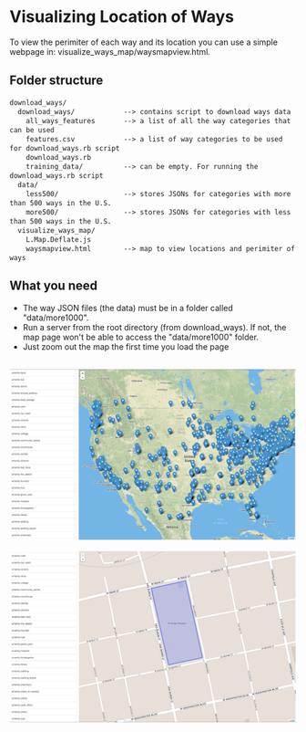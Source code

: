 Visualizing Location of Ways
======

To view the perimiter of each way and its location you can use a simple webpage in: visualize_ways_map/waysmapview.html.


## Folder structure


```
download_ways/
  download_ways/			--> contains script to download ways data
    all_ways_features 		--> a list of all the way categories that can be used
    features.csv			--> a list of way categories to be used for download_ways.rb script
    download_ways.rb	
    training_data/			--> can be empty. For running the download_ways.rb script
  data/		        
  	less500/				--> stores JSONs for categories with more than 500 ways in the U.S. 
  	more500/				--> stores JSONs for categories with less than 500 ways in the U.S. 
  visualize_ways_map/		        
  	L.Map.Deflate.js				
  	waysmapview.html		--> map to view locations and perimiter of ways
```


## What you need
* The way JSON files (the data) must be in a folder called "data/more1000".
* Run a server from the root directory (from download_ways). If not, the map page won't be able to access the "data/more1000" folder. 
* Just zoom out the map the first time you load the page

<br>
<img src="visualize_ways_map/map1.png" width="700px">
<br><br>
<img src="visualize_ways_map/map2.png" width="700px">